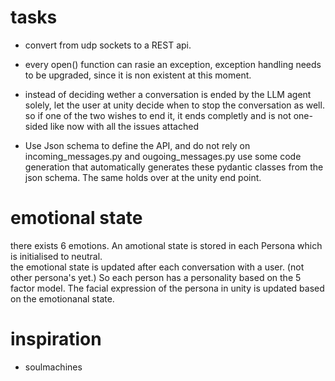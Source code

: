 # tasks

* convert from udp sockets to a REST api.  

* every open() function can rasie an exception, exception handling needs to be upgraded, since it is non existent at this moment. 

* instead of deciding wether a conversation is ended by the LLM agent solely, let the user at unity decide when to stop the conversation as well. 
so if one of the two wishes to end it, it ends completly and is not one-sided like now with all the issues attached 

* Use Json schema to define the API, and do not rely on incoming_messages.py and ougoing_messages.py
use some code generation that automatically generates these pydantic classes from the json schema. 
The same holds over at the unity end point. 

# emotional state

there exists 6 emotions. An amotional state is stored in each Persona which is initialised to neutral.  
the emotional state is updated after each conversation with a user. (not other persona's yet.) 
So each person has a personality based on the 5 factor model. 
The facial expression of the persona in unity is updated based on the emotionanal state. 

# inspiration 

* soulmachines 
